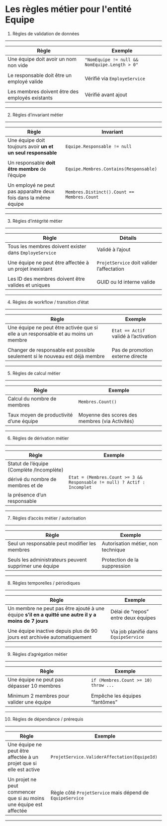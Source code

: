 # Les règles métier pour l'entité Equipe

1. Règles de validation de données
---------------------------------------------------------------------------------------------------
| Règle                                           | Exemple                                       |
| ----------------------------------------------- | --------------------------------------------- |
| Une équipe doit avoir un nom non vide           | `"NomEquipe != null && NomEquipe.Length > 0"` |
|                                                 |                                               |
| Le responsable doit être un employé valide      | Vérifié via `EmployeService`                  |
|                                                 |                                               |
| Les membres doivent être des employés existants | Vérifié avant ajout                           |
---------------------------------------------------------------------------------------------------


2. Règles d’invariant métier
-----------------------------------------------------------------------------------------------------------------
| Règle                                                           | Invariant                                   |
| --------------------------------------------------------------- | ------------------------------------------- |
| Une équipe doit toujours avoir **un et un seul responsable**    | `Equipe.Responsable != null`                |
|                                                                 |                                             |
| Un responsable **doit être membre** de l’équipe                 | `Equipe.Membres.Contains(Responsable)`      |
|                                                                 |                                             |
| Un employé ne peut pas apparaître deux fois dans la même équipe | `Membres.Distinct().Count == Membres.Count` |
-----------------------------------------------------------------------------------------------------------------


3.  Règles d’intégrité métier
--------------------------------------------------------------------------------------------------------
| Règle                                                   | Détails                                    |
|---------------------------------------------------------| -------------------------------------------|
| Tous les membres doivent exister dans `EmployeService`  | Validé à l’ajout                           |
|                                                         |                                            |
| Une équipe ne peut être affectée à un projet inexistant | `ProjetService` doit valider l’affectation |
|                                                         |                                            |
| Les ID des membres doivent être valides et uniques      | GUID ou Id interne valide                  |
--------------------------------------------------------------------------------------------------------


4. Règles de workflow / transition d’état
------------------------------------------------------------------------------------------------------------------------------
| Règle                                                                              | Exemple                               |
|------------------------------------------------------------------------------------|---------------------------------------|
| Une équipe ne peut être activée que si elle a un responsable et au moins un membre | `Etat == Actif` validé à l’activation |
|                                                                                    |                                       |
| Changer de responsable est possible seulement si le nouveau est déjà membre        | Pas de promotion externe directe      |
------------------------------------------------------------------------------------------------------------------------------


5. Règles de calcul métier
--------------------------------------------------------------------------------------------
| Règle                                   | Exemple                                        |
|---------------------------------------- | -----------------------------------------------|
| Calcul du nombre de membres             | `Membres.Count()`                              |
|                                         |                                                |
| Taux moyen de productivité d’une équipe | Moyenne des scores des membres (via Activités) |
--------------------------------------------------------------------------------------------


6. Règles de dérivation métier
---------------------------------------------------------------------------------------------------------------------
| Règle                                   | Exemple                                                                 |
|-----------------------------------------|-------------------------------------------------------------------------|
|Statut de l’équipe (Complète /Incomplète)|                                                                         |
|dérivé du nombre de membres et de        | `Etat = (Membres.Count >= 3 && Responsable != null) ? Actif : Incomplet`| 
|la présence d’un responsable             |                                                                         |
---------------------------------------------------------------------------------------------------------------------


7. Règles d’accès métier / autorisation
-----------------------------------------------------------------------------------------------
| Règle                                                  | Exemple                            |
|------------------------------------------------------- | -----------------------------------|
| Seul un responsable peut modifier les membres          | Autorisation métier, non technique |
|                                                        |                                    |
| Seuls les administrateurs peuvent supprimer une équipe | Protection de la suppression       |
-----------------------------------------------------------------------------------------------


8. Règles temporelles / périodiques
-------------------------------------------------------------------------------------------------------------------------------------------------
| Règle                                                                                                 | Exemple                               |
|------------------------------------------------------------------------------------------------------ | --------------------------------------|
| Un membre ne peut pas être ajouté à une équipe **s’il en a quitté une autre il y a moins de 7 jours** | Délai de “repos” entre deux équipes   |
|                                                                                                       |                                       |
| Une équipe inactive depuis plus de 90 jours est archivée automatiquement                              | Via job planifié dans `EquipeService` |
-------------------------------------------------------------------------------------------------------------------------------------------------


9. Règles d’agrégation métier
-------------------------------------------------------------------------------------
| Règle                                      | Exemple                              |
|------------------------------------------- | ------------------------------------ |
| Une équipe ne peut pas dépasser 10 membres | `if (Membres.Count >= 10) throw ...` |
|                                            |                                      |
| Minimum 2 membres pour valider une équipe  | Empêche les équipes “fantômes”       |
-------------------------------------------------------------------------------------

10. Règles de dépendance / prérequis
-----------------------------------------------------------------------------------------------------------------------------------
| Règle                                                               | Exemple                                                   |
|-------------------------------------------------------------------- | --------------------------------------------------------- |
| Une équipe ne peut être affectée à un projet que si elle est active | `ProjetService.ValiderAffectation(EquipeId)`              |
|                                                                     |                                                           |
| Un projet ne peut commencer que si au moins une équipe est affectée | Règle côté `ProjetService` mais dépend de `EquipeService` |
-----------------------------------------------------------------------------------------------------------------------------------